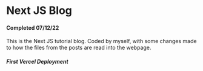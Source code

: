 # Next JS Blog 
#### Completed 07/12/22

This is the Next JS tutorial blog. Coded by myself, with some changes made to how the files from the posts are read into the webpage. 

##### First Vercel Deployment 